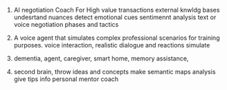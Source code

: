 1. AI negotiation Coach For High value transactions
   external knwldg bases
   undesrtand nuances
   detect emotional cues
   sentimennt analysis text or voice
   negotiation phases and tactics

2. A voice agent that simulates complex professional scenarios for training purposes.
   voice interaction, realistic dialogue and reactions
   simulate

3. dementia, agent, caregiver, smart home, memory assistance,

4. second brain, throw ideas and concepts
   make semantic maps
   analysis give tips info
   personal mentor coach
